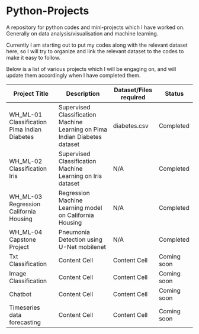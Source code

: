 # Python-Projects
A repository for python codes and mini-projects which I have worked on. Generally on data analysis/visualisation and machine learning.

Currently I am starting out to put my codes along with the relevant dataset here, so I will try to organize and link the relevant dataset to the codes to make it easy to follow.

Below is a list of various projects which I will be engaging on, and will update them accordingly when I have completed them.

| Project Title  | Description | Dataset/Files required |Status|
| ------------- | ------------- | ------------- | ------------- |
| WH_ML-01 Classification Pima Indian Diabetes  | Supervised Classification Machine Learning on Pima Indian Diabetes dataset  | diabetes.csv  | Completed |
| WH_ML-02 Classification Iris  | Supervised Classification Machine Learning on Iris dataset   | N/A  | Completed |
| WH_ML-03 Regression California Housing  | Regression Machine Learning model on California Housing  | N/A  | Completed |
| WH_ML-04 Capstone Project  | Pneumonia Detection using U-Net mobilenet  | N/A  | Completed |
| Txt Classification  | Content Cell  | Content Cell  | Coming soon |
| Image Classification  | Content Cell  | Content Cell  | Coming soon |
| Chatbot  | Content Cell  | Content Cell  | Coming soon |
| Timeseries data forecasting  | Content Cell  | Content Cell  | Coming soon |

